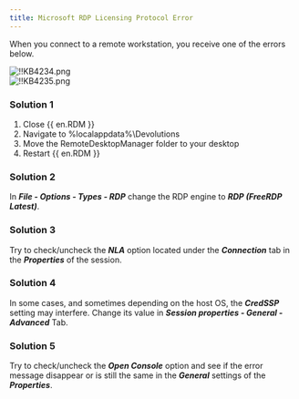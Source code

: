 ```yaml
---
title: Microsoft RDP Licensing Protocol Error
---
```

When you connect to a remote workstation, you receive one of the errors below.  

![!!KB4234.png](https://webdevolutions.azureedge.net/docs/en/kb/KB4234.png)  
![!!KB4235.png](https://webdevolutions.azureedge.net/docs/en/kb/KB4235.png)

### Solution 1

1. Close {{ en.RDM }}
1. Navigate to %localappdata%\Devolutions
1. Move the RemoteDesktopManager folder to your desktop
1. Restart {{ en.RDM }}

### Solution 2

In ***File - Options - Types - RDP*** change the RDP engine to ***RDP (FreeRDP Latest)***.

### Solution 3

Try to check/uncheck the ***NLA*** option located under the ***Connection*** tab in the ***Properties*** of the session.

### Solution 4

In some cases, and sometimes depending on the host OS, the ***CredSSP*** setting may interfere. Change its value in ***Session properties - General - Advanced*** Tab.

### Solution 5

Try to check/uncheck the ***Open Console*** option and see if the error message disappear or is still the same in the ***General*** settings of the ***Properties***.
